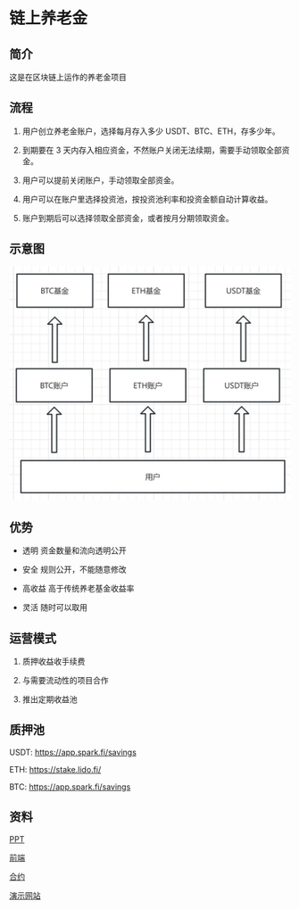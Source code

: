 # 链上养老金

## 简介

这是在区块链上运作的养老金项目

## 流程

1. 用户创立养老金账户，选择每月存入多少 USDT、BTC、ETH，存多少年。

2. 到期要在 3 天内存入相应资金，不然账户关闭无法续期，需要手动领取全部资金。

3. 用户可以提前关闭账户，手动领取全部资金。

4. 用户可以在账户里选择投资池，按投资池利率和投资金额自动计算收益。

5. 账户到期后可以选择领取全部资金，或者按月分期领取资金。

## 示意图

![](./1.png)

## 优势

- 透明
资金数量和流向透明公开

- 安全
规则公开，不能随意修改

- 高收益
高于传统养老基金收益率

- 灵活
随时可以取用

## 运营模式

1. 质押收益收手续费

2. 与需要流动性的项目合作

3. 推出定期收益池

## 质押池

USDT: https://app.spark.fi/savings

ETH: https://stake.lido.fi/

BTC: https://app.spark.fi/savings

## 资料

[PPT](./cn.pdf)

[前端](https://github.com/Dnevend/chain-pension)

[合约](https://github.com/33357/chain-pension-contract)

[演示网站](https://chain-pension.pages.dev)